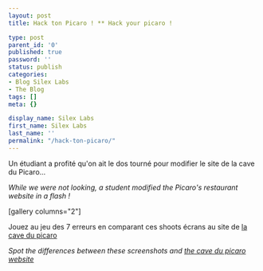 ```yaml
---
layout: post
title: Hack ton Picaro ! ** Hack your picaro !

type: post
parent_id: '0'
published: true
password: ''
status: publish
categories:
- Blog Silex Labs
- The Blog
tags: []
meta: {}

display_name: Silex Labs
first_name: Silex Labs
last_name: ''
permalink: "/hack-ton-picaro/"
---
```


Un étudiant a profité qu'on ait le dos tourné pour modifier le site de la cave du Picaro...

_While we were not looking, a student modified the Picaro's restaurant website in a flash !_

[gallery columns="2"]

Jouez au jeu des 7 erreurs en comparant ces shoots écrans au site de [la cave du picaro](http://www.lacavedupicaro.com/#bar_a_tapas/montreuil/accueil)

_Spot the differences between these screenshots and [the cave du picaro website](http://www.lacavedupicaro.com/#bar_a_tapas/montreuil/accueil)_